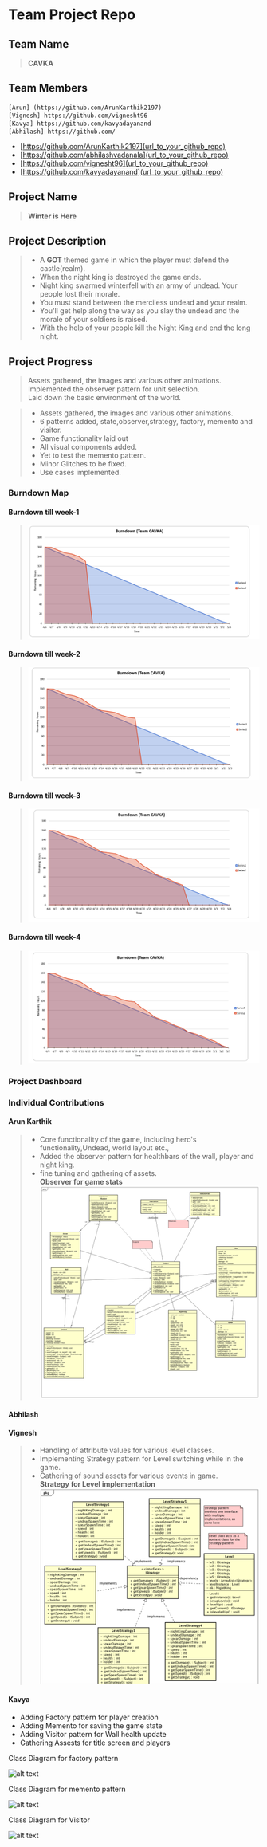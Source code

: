 
# Team Project Repo 

## Team Name
><b>CAVKA</b>
## Team Members
    [Arun] (https://github.com/ArunKarthik2197)
    [Vignesh] https://github.com/vignesht96
    [Kavya] https://github.com/kavyadayanand
    [Abhilash] https://github.com/

* [https://github.com/ArunKarthik2197](url_to_your_github_repo)
* [https://github.com/abhilashvadanala](url_to_your_github_repo)
* [https://github.com/vignesht96](url_to_your_github_repo)
* [https://github.com/kavyadayanand](url_to_your_github_repo)

## Project Name
><b>Winter is Here</b>
## Project Description
> - A <b>GOT</b> themed game in which the player must defend the castle(realm).<br>
> - When the night king is destroyed the game ends.<br>
> - Night king swarmed winterfell with an army of undead. Your people lost their morale.<br>
> - You must stand between the merciless undead and your realm.<br>
> - You'll get help along the way as you slay the undead and the morale of your soldiers is raised.<br>
> - With the help of your people kill the Night King and end the long night.
## Project Progress
>Assets gathered, the images and various other animations.<br>
>Implemented the observer pattern for unit selection.<br>
>Laid down the basic environment of the world.<br>

> -   Assets gathered, the images and various other animations.<br>
> -   6 patterns added, state,observer,strategy, factory, memento and visitor.<br> 
> -   Game functionality laid out<br> 
> -   All visual components added.<br>
> -   Yet to test the memento pattern.<br>
> -   Minor Glitches to be fixed.
> -   Use cases implemented.

### Burndown Map
#### Burndown till week-1
><img src="docs/Week1-Burndown.PNG"></img>
 #### Burndown till week-2
> <img src="docs/Week2-burndown.PNG"></img>
#### Burndown till week-3
> <img src="docs/Week3-Burndown.PNG"></img>
#### Burndown till week-4
> <img src="docs/Week4-Burndown.PNG"></img>


### Project Dashboard

### Individual Contributions
#### Arun Karthik
> - Core functionality of the game, including hero's functionality,Undead, world layout etc.,<br>
> - Added the observer pattern for healthbars of the wall, player and night king.<br>
> - fine tuning and gathering of assets.<br>
<b>Observer for game stats </b>
<img src="docs/GameObserverPattern-Arun_Karthik.svg"></img><br>

#### Abhilash


#### Vignesh
> - Handling of attribute values for various level classes. <br>
> - Implementing Strategy pattern for Level switching while in the game. <br>
> - Gathering of sound assets for various events in game. <br>
<b>Strategy for Level implementation </b>
<img src="docs/StrategyPattern_VigneshT.png"></img><br>

#### Kavya

- Adding Factory pattern for player creation
- Adding Memento for saving the game state
- Adding Visitor pattern for Wall health update
- Gathering Assests for title screen and players

Class Diagram for factory pattern

![alt text](https://github.com/nguyensjsu/sp19-202-cavka/blob/master/docs/factory_class_diagram.png)



Class Diagram for memento pattern

![alt text](https://github.com/nguyensjsu/sp19-202-cavka/blob/master/docs/memento_class_diagram.png)



Class Diagram for Visitor

![alt text](https://github.com/nguyensjsu/sp19-202-cavka/blob/master/docs/Visitor_class_diagram.png)

